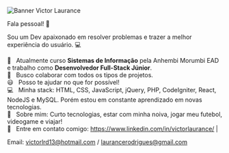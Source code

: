 ![Banner Victor Laurance](https://user-images.githubusercontent.com/57143675/114047338-01d5c000-9860-11eb-9079-acdd575ea6ec.png)


Fala pessoal! 👋

Sou um Dev apaixonado em resolver problemas e trazer a melhor experiência do usuário. :computer:

 :rocket:  &nbsp; Atualmente curso **Sistemas de Informação** pela Anhembi Morumbi EAD e trabalho como **Desenvolvedor Full-Stack Júnior**.
 <br/> :purple_heart: &nbsp; Busco colaborar com todos os tipos de projetos.
 <br/> :smiley: &nbsp; Posso te ajudar no que for possível!
 <br/> :computer: &nbsp; Minha stack: HTML, CSS, JavaScript, jQuery, PHP, CodeIgniter, React, NodeJS e MySQL. Porém estou em constante aprendizado em novas tecnologias.
 <br/> 💬  &nbsp; Sobre mim: Curto tecnologias, estar com minha noiva, jogar meu futebol, videogame e viajar!
 <br/> :email: &nbsp; Entre em contato comigo: https://www.linkedin.com/in/victorlaurance/
| 

Email: victorlrd13@hotmail.com / laurancerodrigues@gmail.com

<!--
**Laurance10/Laurance10** is a ✨ _special_ ✨ repository because its `README.md` (this file) appears on your GitHub profile.
